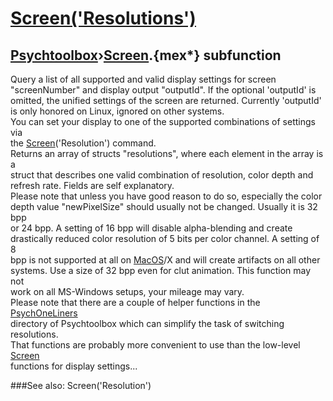 # [Screen('Resolutions')](Screen-Resolutions) 
## [Psychtoolbox](Pyschtoolbox)&#8250;[Screen](Screen).{mex*} subfunction


Query a list of all supported and valid display settings for screen  
"screenNumber" and display output "outputId". If the optional 'outputId' is  
omitted, the unified settings of the screen are returned. Currently 'outputId'  
is only honored on Linux, ignored on other systems.  
You can set your display to one of the supported combinations of settings via  
the [Screen](Screen)('Resolution') command.  
Returns an array of structs "resolutions", where each element in the array is a  
struct that describes one valid combination of resolution, color depth and  
refresh rate. Fields are self explanatory.  
Please note that unless you have good reason to do so, especially the color  
depth value "newPixelSize" should usually not be changed. Usually it is 32 bpp  
or 24 bpp. A setting of 16 bpp will disable alpha-blending and create  
drastically reduced color resolution of 5 bits per color channel. A setting of 8  
bpp is not supported at all on [MacOS](MacOS)/X and will create artifacts on all other  
systems. Use a size of 32 bpp even for clut animation. This function may not  
work on all MS-Windows setups, your mileage may vary.  
Please note that there are a couple of helper functions in the [PsychOneLiners](PsychOneLiners)  
directory of Psychtoolbox which can simplify the task of switching resolutions.  
That functions are probably more convenient to use than the low-level [Screen](Screen)  
functions for display settings...   


###See also:
Screen('Resolution')
